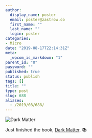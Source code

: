 ```yaml
---
author:
  display_name: poster
  email: poster@zastrow.co
  first_name: ""
  last_name: ""
  login: poster
categories:
- Micro
date: "2019-08-17T22:14:31Z"
meta:
  _wpcom_is_markdown: "1"
parent_id: "0"
password: ""
published: true
status: publish
tags: []
title: ""
type: post
slug: 688
aliases:
  - /2019/08/688/
---
```

<p><img src="https://i.gr-assets.com/images/S/compressed.photo.goodreads.com/books/1472119680l/27833670._SY475_.jpg" alt="Dark Matter" /></p>

<p>Just finished the book, <a href="https://www.goodreads.com/review/show/2938973797?utm_medium=api&amp;utm_source=rss">Dark Matter</a>. 📚</p>
